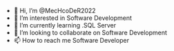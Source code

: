 - 👋 Hi, I’m @MecHcoDeR2022
- 👀 I’m interested in Software Development
- 🌱 I’m currently learning .SQL Server
- 💞️ I’m looking to collaborate on Software Development
- 📫 How to reach me Software Developer

<!---
MecHcoDeR2022/MecHcoDeR2022 is a ✨ special ✨ repository because its `README.md` (this file) appears on your GitHub profile.
You can click the Preview link to take a look at your changes.
--->
